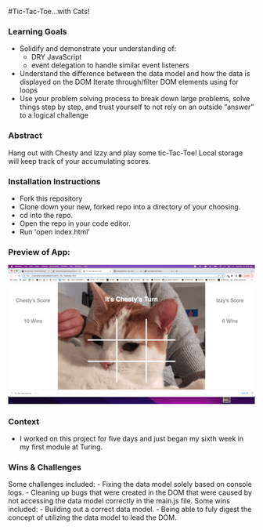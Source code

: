 #Tic-Tac-Toe...with Cats!

### Learning Goals
- Solidify and demonstrate your understanding of:
    - DRY JavaScript
    - event delegation to handle similar event listeners
- Understand the difference between the data model and how the data is displayed on the DOM
Iterate through/filter DOM elements using for loops
- Use your problem solving process to break down large problems, solve things step by step, and trust yourself to not rely on an outside “answer” to a logical challenge

### Abstract
Hang out with Chesty and Izzy and play some tic-Tac-Toe! Local storage will keep track of your accumulating scores. 

### Installation Instructions
- Fork this repository 
- Clone down your new, forked repo into a directory of your choosing.
- cd into the repo.
- Open the repo in your code editor.
- Run 'open index.html'

### Preview of App: 
![Gif of preview](assets/previewgif.gif)

### Context
- I worked on this project for five days and just began my sixth week in my first module at Turing. 

### Wins & Challenges
Some challenges included: 
    - Fixing the data model solely based on console logs.
    - Cleaning up bugs that were created in the DOM that were caused by not accessing the data model correctly in the main.js file.
Some wins included: 
    - Building out a correct data model.
    - Being able to fuly digest the concept of utilizing the data model to lead the DOM.